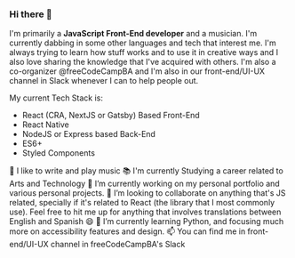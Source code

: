 ### Hi there 👋

I'm primarily a **JavaScript Front-End developer** and a musician. I'm currently dabbing in some other languages and tech that interest me.
I'm always trying to learn how stuff works and to use it in creative ways and I also love sharing the knowledge that I've acquired with others.
I'm also a co-organizer @freeCodeCampBA and I'm also in our front-end/UI-UX channel in Slack whenever I can to help people out.

My current Tech Stack is:
- React (CRA, NextJS or Gatsby) Based Front-End
- React Native
- NodeJS or Express based Back-End
- ES6+
- Styled Components

🎵️ I like to write and play music
📚️ I'm currently Studying a career related to Arts and Technology
🔭 I’m currently working on my personal portfolio and various personal projects.
👯 I’m looking to collaborate on anything that's JS related, specially if it's related to React (the library that I most commonly use). Feel free to hit me up for anything that involves translations between English and Spanish :smile:
🌱 I’m currently learning Python, and focusing much more on accessibility features and design.
📫 You can find me in front-end/UI-UX channel in freeCodeCampBA's Slack
